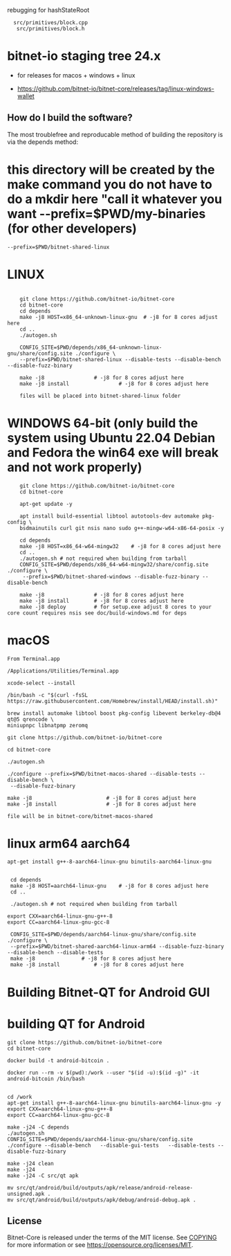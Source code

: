 
rebugging for hashStateRoot

```
  src/primitives/block.cpp
   src/primitives/block.h
```

bitnet-io staging tree 24.x
===========================

* for releases for macos + windows + linux

* https://github.com/bitnet-io/bitnet-core/releases/tag/linux-windows-wallet


How do I build the software?
----------------------------

The most troublefree and reproducable method of building the repository is via the depends method:

# this directory will be created by the make command you do not have to do a mkdir here "call it whatever you want --prefix=$PWD/my-binaries (for other developers)
```
--prefix=$PWD/bitnet-shared-linux 
```
# LINUX

```

    git clone https://github.com/bitnet-io/bitnet-core
    cd bitnet-core
    cd depends
    make -j8 HOST=x86_64-unknown-linux-gnu  # -j8 for 8 cores adjust here
    cd ..
    ./autogen.sh

    CONFIG_SITE=$PWD/depends/x86_64-unknown-linux-gnu/share/config.site ./configure \
    --prefix=$PWD/bitnet-shared-linux --disable-tests --disable-bench --disable-fuzz-binary

    make -j8 				# -j8 for 8 cores adjust here
    make -j8 install 		        # -j8 for 8 cores adjust here

    files will be placed into bitnet-shared-linux folder
```
# WINDOWS 64-bit (only build the system using Ubuntu 22.04 Debian and Fedora the win64 exe will break and not work properly)
```
    git clone https://github.com/bitnet-io/bitnet-core
    cd bitnet-core

    apt-get update -y

    apt install build-essential libtool autotools-dev automake pkg-config \
    bsdmainutils curl git nsis nano sudo g++-mingw-w64-x86-64-posix -y

    cd depends
    make -j8 HOST=x86_64-w64-mingw32	# -j8 for 8 cores adjust here
    cd ..
    ./autogen.sh # not required when building from tarball
    CONFIG_SITE=$PWD/depends/x86_64-w64-mingw32/share/config.site ./configure \
     --prefix=$PWD/bitnet-shared-windows --disable-fuzz-binary --disable-bench

    make -j8 				# -j8 for 8 cores adjust here
    make -j8 install   		# -j8 for 8 cores adjust here
    make -j8 deploy			# for setup.exe adjust 8 cores to your core count requires nsis see doc/build-windows.md for deps

```

# macOS

```
From Terminal.app

/Applications/Utilities/Terminal.app

xcode-select --install

/bin/bash -c "$(curl -fsSL https://raw.githubusercontent.com/Homebrew/install/HEAD/install.sh)"

brew install automake libtool boost pkg-config libevent berkeley-db@4 qt@5 qrencode \
miniupnpc libnatpmp zeromq 

git clone https://github.com/bitnet-io/bitnet-core

cd bitnet-core

./autogen.sh

./configure --prefix=$PWD/bitnet-macos-shared --disable-tests --disable-bench \
 --disable-fuzz-binary

make -j8 				        # -j8 for 8 cores adjust here
make -j8 install 		        # -j8 for 8 cores adjust here

file will be in bitnet-core/bitnet-macos-shared
```

# linux arm64 aarch64
```
apt-get install g++-8-aarch64-linux-gnu binutils-aarch64-linux-gnu


 cd depends
 make -j8 HOST=aarch64-linux-gnu 	# -j8 for 8 cores adjust here
 cd ..

 ./autogen.sh # not required when building from tarball

export CXX=aarch64-linux-gnu-g++-8
export CC=aarch64-linux-gnu-gcc-8

 CONFIG_SITE=$PWD/depends/aarch64-linux-gnu/share/config.site ./configure \
 --prefix=$PWD/bitnet-shared-aarch64-linux-arm64 --disable-fuzz-binary --disable-bench --disable-tests
 make -j8 				# -j8 for 8 cores adjust here
 make -j8 install   		# -j8 for 8 cores adjust here
```


# Building Bitnet-QT for Android GUI
# building QT for Android

```
git clone https://github.com/bitnet-io/bitnet-core
cd bitnet-core

docker build -t android-bitcoin .

docker run --rm -v $(pwd):/work --user "$(id -u):$(id -g)" -it android-bitcoin /bin/bash


cd /work
apt-get install g++-8-aarch64-linux-gnu binutils-aarch64-linux-gnu -y
export CXX=aarch64-linux-gnu-g++-8
export CC=aarch64-linux-gnu-gcc-8

make -j24 -C depends
./autogen.sh
CONFIG_SITE=$PWD/depends/aarch64-linux-gnu/share/config.site ./configure --disable-bench   --disable-gui-tests   --disable-tests --disable-fuzz-binary

make -j24 clean
make -j24 
make -j24 -C src/qt apk

mv src/qt/android/build/outputs/apk/release/android-release-unsigned.apk .
mv src/qt/android/build/outputs/apk/debug/android-debug.apk .

```


License
-------

Bitnet-Core is released under the terms of the MIT license. See [COPYING](COPYING) for more information or see https://opensource.org/licenses/MIT.


